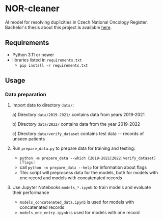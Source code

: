 # NOR-cleaner
AI model for resolving duplicities in Czech National Oncology Register.
Bachelor's thesis about this project is available [here](https://is.muni.cz/th/lkudy/development_of_data_deduplication_model_nor.pdf).

## Requirements
- Python 3.11 or newer
- libraries listed in `requirements.txt`
  - `pip install -r requirements.txt`

## Usage
### Data preparation
1. Import data to directory `data/`:

    a) Directory `data/2019-2021/` contains data from years 2019-2021

    b) Directory `data/2022/` contains data from the year 2019-2022

    c) Directory `data/verify_dataset` contains test data -- records of unseen patients
2. Run `prepare_data.py` to prepare data for training and testing:
    - `python -m prepare_data --which [2019-2021|2022|verify_dataset] [flags]`
    - call `python -m prepare_data --help` for information about flags
    - This script will preprocess data for the models, both for models with one record and models with concatenated records
3. Use Jupyter Notebooks `models_*.ipynb` to train models and evaluate their performance
    - `models_concatenated_data.ipynb` is used for models with concatenated records
    - `models_one_entry.ipynb` is used for models with one record
